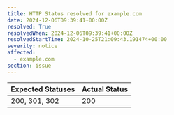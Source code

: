 ```yaml
---
title: HTTP Status resolved for example.com
date: 2024-12-06T09:39:41+00:00Z
resolved: True
resolvedWhen: 2024-12-06T09:39:41+00:00Z
resolvedStartTime: 2024-10-25T21:09:43.191474+00:00
severity: notice
affected:
  - example.com
section: issue
---
```


| Expected Statuses | Actual Status  |
|-------------------|----------------|
| 200, 301, 302 | 200 |
